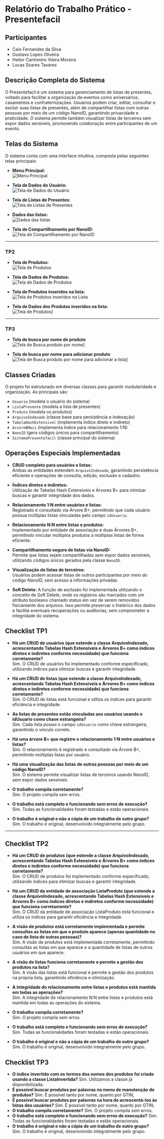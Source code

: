 # Relatório do Trabalho Prático - Presentefacil

## Participantes
- Caio Fernandes da Silva
- Gustavo Lopes Oliveira
- Heitor Canhestro Vieira Moreira
- Lucas Soares Tavares

## Descrição Completa do Sistema

O Presentefacil é um sistema para gerenciamento de listas de presentes, voltado para facilitar a organização de eventos como aniversários, casamentos e confraternizações. Usuários podem criar, editar, consultar e excluir suas listas de presentes, além de compartilhar listas com outras pessoas por meio de um código NanoID, garantindo privacidade e praticidade. O sistema permite também visualizar listas de terceiros sem expor dados sensíveis, promovendo colaboração entre participantes de um evento.

## Telas do Sistema

O sistema conta com uma interface intuitiva, composta pelas seguintes telas principais:

- **Menu Principal:**  
  ![Menu Principal](imagens/menuPrincipal.png)

- **Tela de Dados do Usuário:**  
  ![Tela de Dados do Usuário](imagens/meusDados.png)

- **Tela de Listas de Presentes:**  
  ![Tela de Listas de Presentes](imagens/minhasListas.png)

- **Dados das listas:**  
  ![Dados das listas](imagens/listaExemplo.png)

- **Tela de Compartilhamento por NanoID:**  
  ![Tela de Compartilhamento por NanoID](imagens/buscaLista.png)

---
### TP2 

- **Tela de Produtos:**  
  ![Tela de Produtos](imagens/tela_produtos.png)

- **Tela de Dados de Produtos:**  
  ![Tela de Dados de Produtos](imagens/tela_dadosproduto.png)

- **Tela de Produtos inseridos na lista:**  
  ![Tela de Produtos inseridos na Lista](imagens/tela_produtolista.png)

- **Tela de Dados dos Produtos inseridos na lista:**  
  ![Tela de Produtos](imagens/tela_detalhesprodutolista.png)]
---
### TP3
- **Tela de busca por nome de produto**  
  ![Tela de Busca produto por nome](imagens/buscaNome.png)] 

- **Tela de busca por nome para adicionar produto**  
  ![Tela de Busca produto por nome para adicionar a lista](imagens/buscaNome2.png)]

## Classes Criadas

O projeto foi estruturado em diversas classes para garantir modularidade e organização. As principais são:

- `Usuario` (modela o usuário do sistema)
- `ListaPresente` (modela a lista de presentes)
- `Produto` (modela os produtos)
- `ArquivoIndexado` (classe base para persistência e indexação)
- `TabelaHashExtensivel` (implementa índice direto e indireto)
- `ArvoreBMais` (implementa índice para relacionamento 1:N)
- `NanoID` (gera códigos únicos para compartilhamento)
- `SistemaPresentefacil` (classe principal do sistema)

## Operações Especiais Implementadas

- **CRUD completo para usuários e listas:**  
  Ambas as entidades estendem `ArquivoIndexado`, garantindo persistência eficiente e operações de consulta, edição, exclusão e cadastro.

- **Índices diretos e indiretos:**  
  Utilização de Tabelas Hash Extensíveis e Árvores B+ para otimizar buscas e garantir integridade dos dados.

- **Relacionamento 1:N entre usuários e listas:**  
  Registrado e consultado via Árvore B+, permitindo que cada usuário possua múltiplas listas vinculadas pelo campo `idUsuario`.

- **Relacionamento N:N entre listas e produtos:**  
  Implementado por entidade de associação e duas Árvores B+, permitindo vincular múltiplos produtos a múltiplas listas de forma eficiente.

- **Compartilhamento seguro de listas via NanoID:**  
  Permite que listas sejam compartilhadas sem expor dados sensíveis, utilizando códigos únicos gerados pela classe `NanoID`.

- **Visualização de listas de terceiros:**  
  Usuários podem acessar listas de outros participantes por meio do código NanoID, sem acesso a informações privadas.

- **Soft Delete:**
  A função de exclusão foi implementada utilizando o conceito de Soft Delete, onde os registros são marcados com um atributo booleano chamado status em vez de serem removidos fisicamente dos arquivos. Isso permite preservar o histórico dos dados e facilita eventuais recuperações ou auditorias, sem comprometer a integridade do sistema.

## Checklist TP1

- **Há um CRUD de usuários (que estende a classe ArquivoIndexado, acrescentando Tabelas Hash Extensíveis e Árvores B+ como índices diretos e indiretos conforme necessidade) que funciona corretamente?**  
  Sim. O CRUD de usuários foi implementado conforme especificado, utilizando índices para otimizar buscas e garantir integridade.

- **Há um CRUD de listas (que estende a classe ArquivoIndexado, acrescentando Tabelas Hash Extensíveis e Árvores B+ como índices diretos e indiretos conforme necessidade) que funciona corretamente?**  
  Sim. O CRUD de listas está funcional e utiliza os índices para garantir eficiência e integridade.

- **As listas de presentes estão vinculadas aos usuários usando o idUsuario como chave estrangeira?**  
  Sim. Cada lista possui o campo `idUsuario` como chave estrangeira, garantindo o vínculo correto.

- **Há uma árvore B+ que registre o relacionamento 1:N entre usuários e listas?**  
  Sim. O relacionamento é registrado e consultado via Árvore B+, permitindo múltiplas listas por usuário.

- **Há uma visualização das listas de outras pessoas por meio de um código NanoID?**  
  Sim. O sistema permite visualizar listas de terceiros usando NanoID, sem expor dados sensíveis.

- **O trabalho compila corretamente?**  
  Sim. O projeto compila sem erros.

- **O trabalho está completo e funcionando sem erros de execução?**  
  Sim. Todas as funcionalidades foram testadas e estão operacionais.

- **O trabalho é original e não a cópia de um trabalho de outro grupo?**  
  Sim. O trabalho é original, desenvolvido integralmente pelo grupo.

---
## Checklist TP2

- **Há um CRUD de produtos (que estende a classe ArquivoIndexado, acrescentando Tabelas Hash Extensíveis e Árvores B+ como índices diretos e indiretos conforme necessidade) que funciona corretamente?**  
  Sim. O CRUD de produtos foi implementado conforme especificado, utilizando índices para otimizar buscas e garantir integridade.

- **Há um CRUD da entidade de associação ListaProduto (que estende a classe ArquivoIndexado, acrescentando Tabelas Hash Extensíveis e Árvores B+ como índices diretos e indiretos conforme necessidade) que funciona corretamente?**  
  Sim. O CRUD da entidade de associação ListaProduto está funcional e utiliza os índices para garantir eficiência e integridade.

- **A visão de produtos está corretamente implementada e permite consultas as listas em que o produto aparece (apenas quantidade no caso de lista de outras pessoas)?**  
  Sim. A visão de produtos está implementada corretamente, permitindo consultas as listas em que aparece e a quantidade de listas de outros usuários em que aparece.

- **A visão de listas funciona corretamente e permite a gestão dos produtos na lista?**  
  Sim. A visão das listas está funcional e permite a gestão dos produtos na própria lista, garantindo eficiência e otimização.

- **A integridade do relacionamento entre listas e produtos está mantida em todas as operações?**  
  Sim. A integridade do relacionamento N:N entre listas e produtos está mantida em todas as operações do sistema.

- **O trabalho compila corretamente?**  
  Sim. O projeto compila sem erros.

- **O trabalho está completo e funcionando sem erros de execução?**  
  Sim. Todas as funcionalidades foram testadas e estão operacionais.

- **O trabalho é original e não a cópia de um trabalho de outro grupo?**  
  Sim. O trabalho é original, desenvolvido integralmente pelo grupo.
## Checklist TP3
- **O índice invertido com os termos dos nomes dos produtos foi criado usando a classe ListaInvertida?**
  Sim. Utilizamos a classe já disponibilizada.
- **É possível buscar produtos por palavras no menu de manutenção de produtos?**
  Sim. É possível tanto por nome, quanto por GTIN;
- **É possível buscar produtos por palavras na hora de acrescentá-los às listas dos usuários?**
  Sim. É possível tanto por nome, quanto por GTIN;
- **O trabalho compila corretamente?**
  Sim. O projeto compila sem erros.
- **O trabalho está completo e funcionando sem erros de execução?**
  Sim. Todas as funcionalidades foram testadas e estão operacionais.
- **O trabalho é original e não a cópia de um trabalho de outro grupo?**
  Sim. O trabalho é original, desenvolvido integralmente pelo grupo.